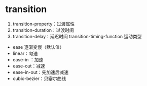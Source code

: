 # transition
1. transition-property：过渡属性
2. transition-duration：过渡时间
3. transition-delay：延迟时间
transition-timing-function 运动类型
  - ease 逐渐变慢（默认值）
  - linear：匀速
  - ease-in ：加速
  - ease-out：减速
  - ease-in-out：先加速后减速
  - cubic-bezier：贝塞尔曲线


  